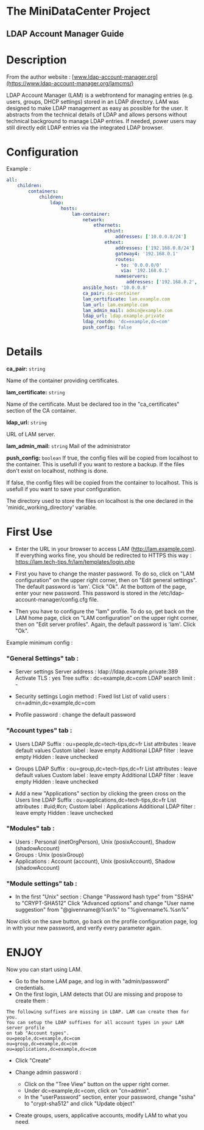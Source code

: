 # The MiniDataCenter Project
## LDAP Account Manager Guide

Description
===========

From the author website : [www.ldap-account-manager.org](https://www.ldap-account-manager.org/lamcms/)

LDAP Account Manager (LAM) is a webfrontend for managing entries (e.g. users, 
groups, DHCP settings) stored in an LDAP directory. LAM was designed to make LDAP
management as easy as possible for the user. It abstracts from the technical 
details of LDAP and allows persons without technical background to manage LDAP 
entries. If needed, power users may still directly edit LDAP entries via the 
integrated LDAP browser.

Configuration
=============

Example :
```yaml
all:
    children:
        containers:
            children:
                ldap:
                    hosts:
                        lam-container:
                            network:
                                ethernets:
                                    ethint:
                                        addresses: ['10.0.0.8/24']
                                    ethext:
                                        addresses: ['192.168.0.8/24']
                                        gateway4: '192.168.0.1'
                                        routes:
                                        - to: '0.0.0.0/0'
                                          via: '192.168.0.1'
                                        nameservers:
                                            addresses: ['192.168.0.2', '192.168.0.1']
                            ansible_host: '10.0.0.8'
                            ca_pair: ca-container
                            lam_certificate: lam.example.com
                            lam_url: lam.example.com
                            lam_admin_mail: admin@example.com
                            ldap_url: ldap.example.private
                            ldap_rootdn: 'dc=example,dc=com'
                            push_config: false
```

Details
=======

**ca_pair:** `string`

   Name of the container providing certificates.

**lam_certificate:** `string`

   Name of the certificate. Must be declared too in the "ca_certificates"
  section of the CA container.

**ldap_url:** `string`

   URL of LAM server.

**lam_admin_mail:** `string`
    Mail of the administrator

**push_config:** `boolean`
   If true, the config files will be copied from localhost to the container.
  This is usefull if you want to restore a backup. If the files don't exist on
  localhost, nothing is done.
  
   If false, the config files will be copied from the container to localhost.
  This is usefull if you want to save your configuration.
  
   The directory used to store the files on localhost is the one declared in the
  'minidc_working_directory' variable.

First Use
=========

- Enter the URL in your browser to access LAM (http://lam.example.com).
If everything works fine, you should be redirected to HTTPS this way :
https://lam.tech-tips.fr/lam/templates/login.php

- First you have to change the master password.
To do so, click on "LAM configuration" on the upper right corner, then on
"Edit general settings". The default password is 'lam'. Click "Ok". At the
bottom of the page, enter your new password.
This password is stored in the /etc/ldap-account-manager/config.cfg file.

- Then you have to configure the "lam" profile.
To do so, get back on the LAM home page, click on "LAM configuration" on the
upper right corner, then on "Edit server profiles". Again, the default password
is 'lam'. Click "Ok".

Example minimum config :

### "General Settings" tab :

- Server settings
Server address : ldap://ldap.example.private:389
Activate TLS : yes
Tree suffix : dc=example,dc=com
LDAP search limit : -

- Security settings
Login method : Fixed list
List of valid users : cn=admin,dc=example,dc=com

- Profile password : change the default password

### "Account types" tab :

- Users
LDAP Suffix : ou=people,dc=tech-tips,dc=fr
List attributes : leave default values
Custom label : leave empty
Additional LDAP filter : leave empty
Hidden : leave unchecked

- Groups
LDAP Suffix : ou=group,dc=tech-tips,dc=fr
List attributes : leave default values
Custom label : leave empty
Additional LDAP filter : leave empty
Hidden : leave unchecked

- Add a new "Applications" section by clicking the green cross on the Users line
LDAP Suffix : ou=applications,dc=tech-tips,dc=fr
List attributes : #uid;#cn;
Custom label : Applications
Additional LDAP filter : leave empty
Hidden : leave unchecked

### "Modules" tab :

- Users : Personal (inetOrgPerson), Unix (posixAccount), Shadow (shadowAccount)
- Groups : Unix (posixGroup)
- Applications : Account (account), Unix (posixAccount), Shadow (shadowAccount)

### "Module settings" tab :

- In the first "Unix" section :
Change "Password hash type" from "SSHA" to "CRYPT-SHA512"
Click "Advanced options" and change "User name suggestion" from "@givenname@%sn%"
to "%givenname%.%sn%"

Now click on the save button, go back on the profile configuration page, log in
with your new password, and verify every parameter again.

ENJOY
=====

Now you can start using LAM.

- Go to the home LAM page, and log in with "admin/password" credentials.
- On the first login, LAM detects that OU are missing and propose to create them :

```
The following suffixes are missing in LDAP. LAM can create them for you.
You can setup the LDAP suffixes for all account types in your LAM server profile
on tab "Account types".
ou=people,dc=example,dc=com
ou=group,dc=example,dc=com
ou=applications,dc=example,dc=com
```

- Click "Create"

- Change admin password :
  - Click on the "Tree View" button on the upper right corner.
  - Under dc=example,dc=com, click on "cn=admin".
  - In the "userPassword" section, enter your password, change "ssha" to
"crypt-sha512" and click "Update object"

- Create groups, users, applicative accounts, modify LAM to what you need.
